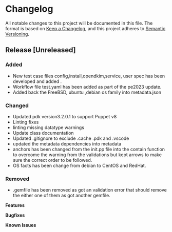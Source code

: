 # Changelog

All notable changes to this project will be documented in this file.
The format is based on [Keep a Changelog](https://keepachangelog.com/en/1.1.0/),
and this project adheres to [Semantic Versioning](https://semver.org/spec/v2.0.0.html).

## Release [Unreleased]

### Added

* New test case files config,install,opendkim,service, user spec has been developed and added . 
* Workflow file test.yaml has been added as part of the pe2023 update.
* Added back the FreeBSD, ubuntu ,debian os family into metadata.json

### Changed

* Updated pdk version3.2.0.1 to support Puppet v8
* Linting fixes
* linting missing datatype warnings
* Update class documentation
* Updated .gitignore to exclude .cache .pdk and .vscode
* updated the metadata dependencies into metadata
* anchors has been changed from the init.pp file into the contain function to overcome the warning from the validations but kept arrows to make sure the correct order to be followed.
* OS facts has been change from debian to CentOS and RedHat.

### Removed
* .gemfile has been removed as got an validation error that should remove the either one of them as got another gemfile. 

**Features**

**Bugfixes**

**Known Issues**
